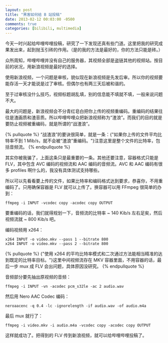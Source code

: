 ```yaml
---
layout: post
title: "黑客如何给 B 站投稿"
date: 2013-02-12 00:03:00 -0500
comments: true
categories: [bilibili, multimedia]
---
```

今天一时兴起给哔哩哔哩投稿，研究了一下发现还真有些门道。这里把我的研究成果发出来，起到抛玉引砖的作用。（是的我的方法是最好的，你的方法只能是砖。）

众所周知，哔哩哔哩并没有自己的服务器，其视频全部是盗链其他的视频站。按目前的状况，用新浪视频是最好的选择。

使用新浪视频，一个问题是审核，貌似现在新浪视频是先发后审。所以你的视频要能存活一天才能说是过了审核。但偶尔也有两三天后被和谐的。

至于过审核没什么技巧，视频标题胡乱填，别的信息能不填就不填，一般来说问题不大。

最大的问题是，新浪视频会不分青红皂白把你上传的视频重编码。重编码的结果往往是渣画质和渣音质。所以哔哩哔哩众把新浪视频称为“渣浪”。而我们的目的就是要防止视频被重编码，就是所谓的“战渣浪”。

<!-- more -->

{% pullquote %}
“战渣浪”的要诀很简单，就是一条：{"如果你上传的文件平均比特率不到 1 Mib/s，就不会被“渣浪”重编码。"}注意这里是整个文件的比特率，包括音频流。
{% endpullquote %}

其实你被我骗了，上面这条只是最重要的一条。其他还要注意，容器格式只能是 FLV，其中包含 AVC 编码的视频流和 AAC 编码的音频流。AVC 和 AAC 编码有很多 profiles 啊什么的，我没有具体测试支持哪些。

所以可以先看看要上传的文件，如果比特率和编码格式达到要求，恭喜你，不用重编码了。只用确保容器是 FLV 就可以上传了。换容器可以用 FFmpeg 很简单的办到：

	ffmpeg -i INPUT -vcodec copy -acodec copy OUTPUT

要重编码的话，我们就得规划一下，音频流的比特率 ~ 140 Kib/s 左右足矣，然后视频流就 ~ 800 Kib/s 吧。

编码视频用 x264：

	x264 INPUT -o video.mkv --pass 1 --bitrate 800
	x264 INPUT -o video.mkv --pass 2 --bitrate 800

{% pullquote %}
{"使用 x264 的平均比特率模式和二次通过方法能相当精准的达到既定的比特率目标。"}这里中间视频流存在 MKV 容器里面，不用容器的话，最后一步 mux 成 FLV 会出问题，具体原因没研究。
{% endpullquote %}

音频部分要先抽出原视频的音频：

	ffmpeg -i INPUT -vn -acodec pcm_s32le -ac 2 audio.wav

然后用 Nero AAC Codec 编码：

	neroaacenc -q 0.4 -lc -ignorelength -if audio.wav -of audio.m4a

最后 mux 就行了：

	ffmpeg -i video.mkv -i audio.m4a -vcodec copy -acodec copy OUTPUT

这样就成功了。把得到的 FLV 传到新浪视频，就可以给哔哩哔哩投稿了。
